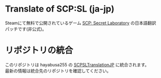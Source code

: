 # Translate of SCP:SL (ja-jp)
Steamにて無料で公開されているゲーム [SCP: Secret Laboratory](https://store.steampowered.com/app/700330/SCP_Secret_Laboratory/) の日本語翻訳パッチです(非公式)。

# リポジトリの統合
このリポジトリは hayabusa255 の [SCPSLTranslationJP](https://github.com/hayabusa255/SCPSLTranslationJP) に統合されます。<br>
最新の情報は統合先のリポジトリを確認してください。